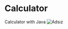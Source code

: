 # Calculator
Calculator with Java
![Adsız](https://user-images.githubusercontent.com/48391281/117122128-3759c480-ad9e-11eb-8445-904fc5a692cb.png)
